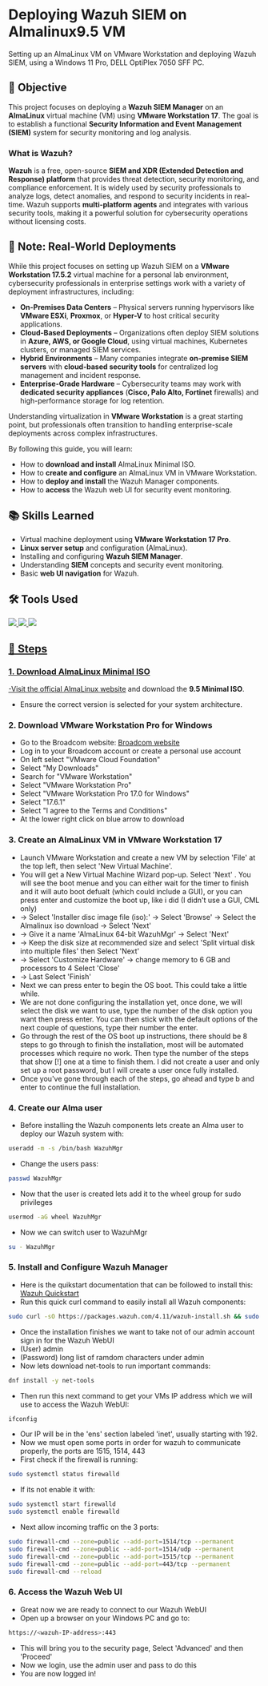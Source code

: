 # Deploying Wazuh SIEM on Almalinux9.5 VM
Setting up an AlmaLinux VM on VMware Workstation and deploying Wazuh SIEM, using a Windows 11 Pro, DELL OptiPlex 7050 SFF PC.

## 🎯 Objective
This project focuses on deploying a **Wazuh SIEM Manager** on an **AlmaLinux** virtual machine (VM) using **VMware Workstation 17**. The goal is to establish a functional **Security Information and Event Management (SIEM)** system for security monitoring and log analysis.

### What is Wazuh?
**Wazuh** is a free, open-source **SIEM and XDR (Extended Detection and Response) platform** that provides threat detection, security monitoring, and compliance enforcement. It is widely used by security professionals to analyze logs, detect anomalies, and respond to security incidents in real-time. Wazuh supports **multi-platform agents** and integrates with various security tools, making it a powerful solution for cybersecurity operations without licensing costs.

## 📝 Note: Real-World Deployments  

While this project focuses on setting up Wazuh SIEM on a **VMware Workstation 17.5.2** virtual machine for a personal lab environment, cybersecurity professionals in enterprise settings work with a variety of deployment infrastructures, including:  

- **On-Premises Data Centers** – Physical servers running hypervisors like **VMware ESXi**, **Proxmox**, or **Hyper-V** to host critical security applications.  
- **Cloud-Based Deployments** – Organizations often deploy SIEM solutions in **Azure, AWS, or Google Cloud**, using virtual machines, Kubernetes clusters, or managed SIEM services.  
- **Hybrid Environments** – Many companies integrate **on-premise SIEM servers** with **cloud-based security tools** for centralized log management and incident response.  
- **Enterprise-Grade Hardware** – Cybersecurity teams may work with **dedicated security appliances** (**Cisco, Palo Alto, Fortinet** firewalls) and high-performance storage for log retention.  

Understanding virtualization in **VMware Workstation** is a great starting point, but professionals often transition to handling enterprise-scale deployments across complex infrastructures.

By following this guide, you will learn:
- How to **download and install** AlmaLinux Minimal ISO.
- How to **create and configure** an AlmaLinux VM in VMware Workstation.
- How to **deploy and install** the Wazuh Manager components.
- How to **access** the Wazuh web UI for security event monitoring.

## 📚 Skills Learned
- Virtual machine deployment using **VMware Workstation 17 Pro**.
- **Linux server setup** and configuration (AlmaLinux).
- Installing and configuring **Wazuh SIEM Manager**.
- Understanding **SIEM** concepts and security event monitoring.
- Basic **web UI navigation** for Wazuh.

## 🛠️ Tools Used
<div>
  <a href="https://www.vmware.com/products/desktop-hypervisor/workstation-and-fusion" target="_blank"><img src="https://img.shields.io/badge/-VMware_Workstation_17-607078?&style=for-the-badge&logo=VMware&logoColor=white" />
  <a href="https://almalinux.org/get-almalinux/" target="_blank"><img src="https://img.shields.io/badge/-AlmaLinux-2442FF?&style=for-the-badge&logo=AlmaLinux&logoColor=white" />
  <a href="https://documentation.wazuh.com/current/quickstart.html" target="_blank"><img src="https://img.shields.io/badge/-Wazuh-0078D4?&style=for-the-badge&logo=Wazuh&logoColor=white" />
</div>

## 📜 Steps

### 1. Download AlmaLinux Minimal ISO
-Visit the official [AlmaLinux website](https://almalinux.org/get-almalinux/) and download the **9.5 Minimal ISO**.
- Ensure the correct version is selected for your system architecture.

### 2. Download VMware Workstation Pro for Windows 
- Go to the Broadcom website: [Broadcom website](https://support.broadcom.com/)
- Log in to your Broadcom account or create a personal use account
- On left select "VMware Cloud Foundation"
- Select "My Downloads"
- Search for "VMware Workstation"
- Select "VMware Workstation Pro"
- Select "VMware Workstation Pro 17.0 for Windows"
- Select "17.6.1"
- Select "I agree to the Terms and Conditions"
- At the lower right click on blue arrow to download

### 3. Create an AlmaLinux VM in VMware Workstation 17
- Launch VMware Workstation and create a new VM by selection 'File' at the top left, then select 'New Virtual Machine'.
- You will get a New Virtual Machine Wizard pop-up. Select 'Next' . You will see the boot menue and you can either wait for the timer to finish and it will auto boot defualt (which could include a GUI), or you can press enter and customize the boot up, like i did (I didn't use a GUI, CML only)
- -> Select 'Installer disc image file (iso):' -> Select 'Browse' -> Select the Almalinux iso download -> Select 'Next'
- -> Give it a name 'AlmaLinux 64-bit WazuhMgr' -> Select 'Next'
- -> Keep the disk size at recommended size and select 'Split virtual disk into multiple files' then Select 'Next'
- -> Select 'Customize Hardware' -> change memory to 6 GB and processors to 4 Select 'Close'
- -> Last Select 'Finish'
- Next we can press enter to begin the OS boot. This could take a little while.
- We are not done configuring the installation yet, once done, we will select the disk we want to use, type the number of the disk option you want then press enter. You can then stick with the default options of the next couple of questions, type their number the enter.
- Go through the rest of the OS boot up instructions, there should be 8 steps to go through to finish the installation, most will be automated processes which require no work. Then type the number of the steps that show [!] one at a time to finish them. I did not create a user and only set up a root password, but I will create a user once fully installed.
- Once you've gone through each of the steps, go ahead and type b and enter to continue the full installation.

### 4. Create our Alma user
- Before installing the Wazuh components lets create an Alma user to deploy our Wazuh system with:
```bash
useradd -m -s /bin/bash WazuhMgr
```
- Change the users pass:
```bash
passwd WazuhMgr
```
- Now that the user is created lets add it to the wheel group for sudo privileges
```bash
usermod -aG wheel WazuhMgr
```
- Now we can switch user to WazuhMgr
```bash
su - WazuhMgr
```

### 5. Install and Configure Wazuh Manager
- Here is the quikstart documentation that can be followed to install this: [Wazuh Quickstart](https://documentation.wazuh.com/current/quickstart.html) 
- Run this quick curl command to easily install all Wazuh components:
```bash
sudo curl -sO https://packages.wazuh.com/4.11/wazuh-install.sh && sudo bash ./wazuh-install.sh -a
```
- Once the installation finishes we want to take not of our admin account sign in for the Wazuh WebUI
- (User) admin
- (Password) long list of ramdom characters under admin
- Now lets download net-tools to run important commands:
```bash
dnf install -y net-tools
```
- Then run this next command to get your VMs IP address which we will use to access the Wazuh WebUI:
```bash
ifconfig
```
- Our IP will be in the 'ens' section labeled 'inet', usually starting with 192.
- Now we must open some ports in order for wazuh to communicate properly, the ports are 1515, 1514, 443
- First check if the firewall is running:
```bash
sudo systemctl status firewalld
```
- If its not enable it with:
```bash
sudo systemctl start firewalld
sudo systemctl enable firewalld
```
- Next allow incoming traffic on the 3 ports:
```bash
sudo firewall-cmd --zone=public --add-port=1514/tcp --permanent
sudo firewall-cmd --zone=public --add-port=1514/udp --permanent
sudo firewall-cmd --zone=public --add-port=1515/tcp --permanent
sudo firewall-cmd --zone=public --add-port=443/tcp --permanent
sudo firewall-cmd --reload
```

### 6. Access the Wazuh Web UI
- Great now we are ready to connect to our Wazuh WebUI
- Open up a browser on your Windows PC and go to:
```bash
https://<wazuh-IP-address>:443
```
- This will bring you to the security page, Select 'Advanced' and then 'Proceed'
- Now we login, use the admin user and pass to do this
- You are now logged in!

